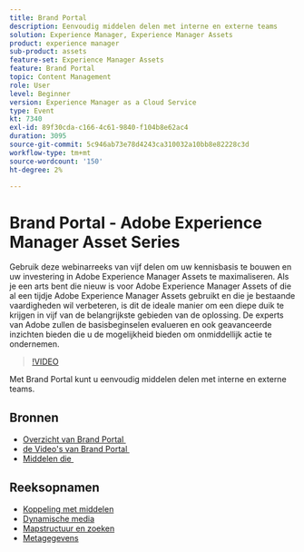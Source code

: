 ```yaml
---
title: Brand Portal
description: Eenvoudig middelen delen met interne en externe teams
solution: Experience Manager, Experience Manager Assets
product: experience manager
sub-product: assets
feature-set: Experience Manager Assets
feature: Brand Portal
topic: Content Management
role: User
level: Beginner
version: Experience Manager as a Cloud Service
type: Event
kt: 7340
exl-id: 89f30cda-c166-4c61-9840-f104b8e62ac4
duration: 3095
source-git-commit: 5c946ab73e78d4243ca310032a10bb8e82228c3d
workflow-type: tm+mt
source-wordcount: '150'
ht-degree: 2%

---
```


# Brand Portal - Adobe Experience Manager Asset Series

Gebruik deze webinarreeks van vijf delen om uw kennisbasis te bouwen en uw investering in Adobe Experience Manager Assets te maximaliseren. Als je een arts bent die nieuw is voor Adobe Experience Manager Assets of die al een tijdje Adobe Experience Manager Assets gebruikt en die je bestaande vaardigheden wil verbeteren, is dit de ideale manier om een diepe duik te krijgen in vijf van de belangrijkste gebieden van de oplossing. De experts van Adobe zullen de basisbeginselen evalueren en ook geavanceerde inzichten bieden die u de mogelijkheid bieden om onmiddellijk actie te ondernemen.

>[!VIDEO](https://video.tv.adobe.com/v/332133/?quality=12&learn=on&hidetitle=true)

Met Brand Portal kunt u eenvoudig middelen delen met interne en externe teams.

## Bronnen

* [&#x200B; Overzicht van Brand Portal &#x200B;](https://experienceleague.adobe.com/docs/experience-manager-brand-portal/using/introduction/brand-portal.html?lang=nl-NL)
* [&#x200B; de Video&#39;s van Brand Portal &#x200B;](https://experienceleague.adobe.com/docs/experience-manager-learn/assets/sharing/brand-portal/brand-portal.html?lang=nl-NL)
* [&#x200B; Middelen die &#x200B;](https://experienceleague.adobe.com/docs/experience-manager-brand-portal/using/asset-sourcing-in-brand-portal/brand-portal-asset-sourcing.html?lang=nl-NL)

## Reeksopnamen

* [Koppeling met middelen](asset-link.md)
* [Dynamische media](dynamic-media.md)
* [Mapstructuur en zoeken](folder-structure-search.md)
* [Metagegevens](metadata.md)
